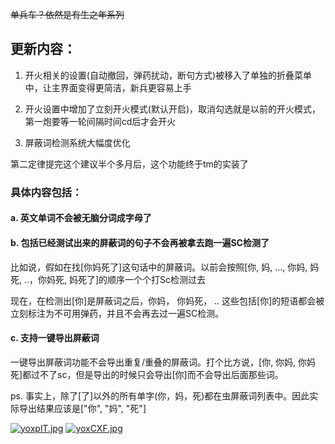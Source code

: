 ~~单兵车？依然是有生之年系列~~

## 更新内容：

1. 开火相关的设置(自动撤回，弹药扰动，断句方式)被移入了单独的折叠菜单中，让主界面变得更简洁，新兵更容易上手

2. 开火设置中增加了立刻开火模式(默认开启)，取消勾选就是以前的开火模式，第一炮要等一轮间隔时间cd后才会开火

3. 屏蔽词检测系统大幅度优化

第二定律提完这个建议半个多月后，这个功能终于tm的实装了

### 具体内容包括：

#### a. 英文单词不会被无脑分词成字母了

#### b. 包括已经测试出来的屏蔽词的句子不会再被拿去跑一遍SC检测了

比如说，假如在找[你妈死了]这句话中的屏蔽词。以前会按照[你, 妈, ..., 你妈, 妈死, ..，你妈死, 妈死了]的顺序一个个打Sc检测过去

现在，在检测出[你]是屏蔽词之后，你妈， 你妈死， .. 这些包括[你]的短语都会被立刻标注为不可用弹药，并且不会再去过一遍SC检测。

#### c. 支持一键导出屏蔽词

一键导出屏蔽词功能不会导出重复/重叠的屏蔽词。打个比方说，[你, 你妈, 你妈死]都过不了sc，但是导出的时候只会导出[你]而不会导出后面那些词。

ps. 事实上，除了[了]以外的所有单字(你，妈，死)都在虫屏蔽词列表中。因此实际导出结果应该是["你", "妈", "死"]

[![yoxplT.jpg](https://s3.ax1x.com/2021/02/21/yoxplT.jpg)](https://imgchr.com/i/yoxplT)
[![yoxCXF.jpg](https://s3.ax1x.com/2021/02/21/yoxCXF.jpg)](https://imgchr.com/i/yoxCXF)